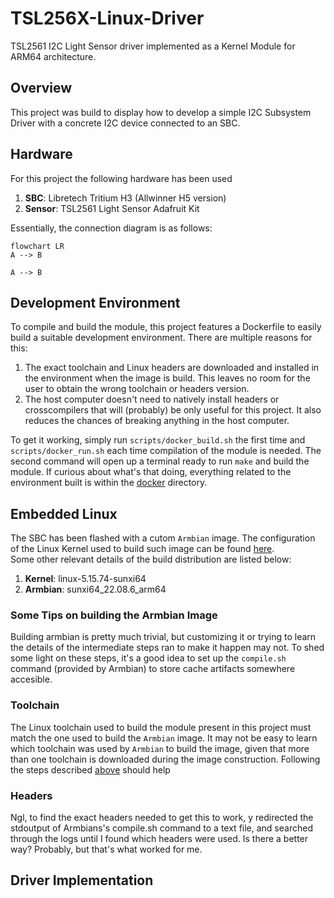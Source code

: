 # TSL256X-Linux-Driver
TSL2561 I2C Light Sensor driver implemented as a Kernel Module for ARM64
architecture.

## Overview
This project was build to display how to develop a simple I2C Subsystem Driver
with a concrete I2C device connected to an SBC.

## Hardware
For this project the following hardware has been used
1. **SBC**: Libretech Tritium H3 (Allwinner H5 version)
1. **Sensor**: TSL2561 Light Sensor Adafruit Kit 

Essentially, the connection diagram is as follows:
```mermaid
flowchart LR
A --> B
```

```plantuml
A --> B
```

## Development Environment
To compile and build the module, this project features a Dockerfile to easily
build a suitable development environment. There are multiple reasons for this:
1. The exact toolchain and Linux headers are downloaded and installed in the
environment when the image is build. This leaves no room for the user to 
obtain the wrong toolchain or headers version.
1. The host computer doesn't need to natively install headers or crosscompilers
that will (probably) be only useful for this project. It also reduces the 
chances of breaking anything in the host computer.

To get it working, simply run `scripts/docker_build.sh` the first time and 
`scripts/docker_run.sh` each time compilation of the module is needed. The
second command will open up a terminal ready to run `make` and build the module.
If curious about what's that doing, everything related to the environment built
is within the [docker](./docker/) directory.


## Embedded Linux
The SBC has been flashed with a cutom `Armbian` image. The configuration of the
Linux Kernel used to build such image can be found [here](./docker/kernel/.config).  
Some other relevant details of the build distribution are listed below:
1. **Kernel**: linux-5.15.74-sunxi64
1. **Armbian**: sunxi64_22.08.6_arm64

### Some Tips on building the Armbian Image
Building armbian is pretty much trivial, but customizing it or trying to learn
the details of the intermediate steps ran to make it happen may not. To shed 
some light on these steps, it's a good idea to set up the `compile.sh` command
(provided by Armbian) to store cache artifacts somewhere accesible.  

### Toolchain
The Linux toolchain used to build the module present in this project must match 
the one used to build the `Armbian` image. It may not be easy to learn which
toolchain was used by `Armbian` to build the image, given that more than one
toolchain is downloaded during the image construction. Following the steps
described [above](#some-tips-on-building-the-armbian-image) should help

### Headers
Ngl, to find the exact headers needed to get this to work, y redirected the 
stdoutput of Armbians's compile.sh command to a text file, and searched through
the logs until I found which headers were used. Is there a better way? Probably,
but that's what worked for me.

## Driver Implementation









